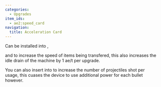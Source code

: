 ```yaml
---
categories:
  - Upgrades
item_ids:
  - ae2:speed_card
navigation:
  title: Acceleration Card
---
```


Can be installed into <ItemLink id="io_port"/>,

<ItemLink id="import_bus" /> and <ItemLink id="export_bus" /> to increase the speed
of items being transfered, this also increases the idle drain of the machine by 1
ae/t per upgrade.

You can also insert <ItemLink id="speed_card"/>
into <ItemLink id="matter_cannon"/> to increase
the number of projectiles shot per usage, this cuases the device to use
additional power for each bullet however.

<RecipeFor id="speed_card" />
